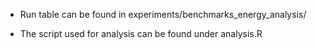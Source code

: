 - Run table can be found in experiments/benchmarks_energy_analysis/

- The script used for analysis can be found under analysis.R
